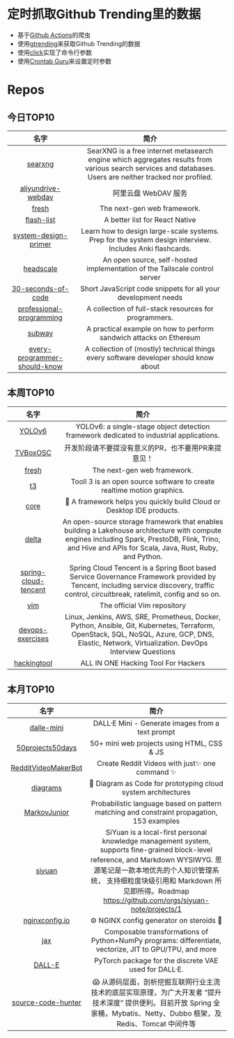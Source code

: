 # 定时抓取Github Trending里的数据
* 基于[Github Actions](https://docs.github.com/en/actions)的爬虫
* 使用[gtrending](https://github.com/hedythedev/gtrending)来获取Github Trending的数据
* 使用[click](https://github.com/pallets/click)实现了命令行参数
* 使用[Crontab Guru](https://crontab.guru/)来设置定时参数

# Repos
## 今日TOP10 
<!-- START OF DAILY_TOP10_REPOS -->
| 名字 | 简介 |
| :----: | :----: |
| [searxng](https://github.com/searxng/searxng) | SearXNG is a free internet metasearch engine which aggregates results from various search services and databases. Users are neither tracked nor profiled. |
| [aliyundrive-webdav](https://github.com/messense/aliyundrive-webdav) | 阿里云盘 WebDAV 服务 |
| [fresh](https://github.com/denoland/fresh) | The next-gen web framework. |
| [flash-list](https://github.com/Shopify/flash-list) | A better list for React Native |
| [system-design-primer](https://github.com/donnemartin/system-design-primer) | Learn how to design large-scale systems. Prep for the system design interview. Includes Anki flashcards. |
| [headscale](https://github.com/juanfont/headscale) | An open source, self-hosted implementation of the Tailscale control server |
| [30-seconds-of-code](https://github.com/30-seconds/30-seconds-of-code) | Short JavaScript code snippets for all your development needs |
| [professional-programming](https://github.com/charlax/professional-programming) | A collection of full-stack resources for programmers. |
| [subway](https://github.com/libevm/subway) | A practical example on how to perform sandwich attacks on Ethereum |
| [every-programmer-should-know](https://github.com/mtdvio/every-programmer-should-know) | A collection of (mostly) technical things every software developer should know about |
<!-- END OF DAILY_TOP10_REPOS -->

## 本周TOP10
<!-- START OF WEEKLY_TOP10_REPOS -->
| 名字 | 简介 |
| :----: | :----: |
| [YOLOv6](https://github.com/meituan/YOLOv6) | YOLOv6: a single-stage object detection framework dedicated to industrial applications. |
| [TVBoxOSC](https://github.com/CatVodTVOfficial/TVBoxOSC) | 开发阶段请不要提没有意义的PR，也不要用PR来提意见！ |
| [fresh](https://github.com/denoland/fresh) | The next-gen web framework. |
| [t3](https://github.com/still-scene/t3) | Tooll 3 is an open source software to create realtime motion graphics. |
| [core](https://github.com/opensumi/core) | 🚀 A framework helps you quickly build Cloud or Desktop IDE products. |
| [delta](https://github.com/delta-io/delta) | An open-source storage framework that enables building a Lakehouse architecture with compute engines including Spark, PrestoDB, Flink, Trino, and Hive and APIs for Scala, Java, Rust, Ruby, and Python. |
| [spring-cloud-tencent](https://github.com/Tencent/spring-cloud-tencent) | Spring Cloud Tencent is a Spring Boot based Service Governance Framework provided by Tencent, including service discovery, traffic control, circuitbreak, ratelimit, config and so on. |
| [vim](https://github.com/vim/vim) | The official Vim repository |
| [devops-exercises](https://github.com/bregman-arie/devops-exercises) | Linux, Jenkins, AWS, SRE, Prometheus, Docker, Python, Ansible, Git, Kubernetes, Terraform, OpenStack, SQL, NoSQL, Azure, GCP, DNS, Elastic, Network, Virtualization. DevOps Interview Questions |
| [hackingtool](https://github.com/Z4nzu/hackingtool) | ALL IN ONE Hacking Tool For Hackers |
<!-- END OF WEEKLY_TOP10_REPOS -->

## 本月TOP10
<!-- START OF MONTHLY_TOP10_REPOS -->
| 名字 | 简介 |
| :----: | :----: |
| [dalle-mini](https://github.com/borisdayma/dalle-mini) | DALL·E Mini - Generate images from a text prompt |
| [50projects50days](https://github.com/bradtraversy/50projects50days) | 50+ mini web projects using HTML, CSS & JS |
| [RedditVideoMakerBot](https://github.com/elebumm/RedditVideoMakerBot) | Create Reddit Videos with just✨ one command ✨ |
| [diagrams](https://github.com/mingrammer/diagrams) | 🎨 Diagram as Code for prototyping cloud system architectures |
| [MarkovJunior](https://github.com/mxgmn/MarkovJunior) | Probabilistic language based on pattern matching and constraint propagation, 153 examples |
| [siyuan](https://github.com/siyuan-note/siyuan) | SiYuan is a local-first personal knowledge management system, supports fine-grained block-level reference, and Markdown WYSIWYG. 思源笔记是一款本地优先的个人知识管理系统， 支持细粒度块级引用和 Markdown 所见即所得。Roadmap https://github.com/orgs/siyuan-note/projects/1 |
| [nginxconfig.io](https://github.com/digitalocean/nginxconfig.io) | ⚙️ NGINX config generator on steroids 💉 |
| [jax](https://github.com/google/jax) | Composable transformations of Python+NumPy programs: differentiate, vectorize, JIT to GPU/TPU, and more |
| [DALL-E](https://github.com/openai/DALL-E) | PyTorch package for the discrete VAE used for DALL·E. |
| [source-code-hunter](https://github.com/doocs/source-code-hunter) | 😱 从源码层面，剖析挖掘互联网行业主流技术的底层实现原理，为广大开发者 “提升技术深度” 提供便利。目前开放 Spring 全家桶，Mybatis、Netty、Dubbo 框架，及 Redis、Tomcat 中间件等 |
<!-- END OF MONTHLY_TOP10_REPOS -->
